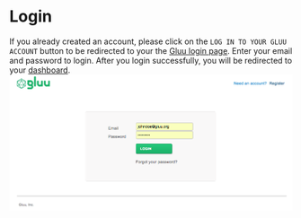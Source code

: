 # Login
If you already created an account, please click on the `LOG IN TO YOUR GLUU ACCOUNT`
button to be redirected to your the [Gluu login page](https://idp.gluu.org). 
Enter your email and password to login. After you login successfully, 
you will be redirected to your [dashboard](../../dashboard/index.md).
![oxd business](../../../img/license/signup/login.png)
